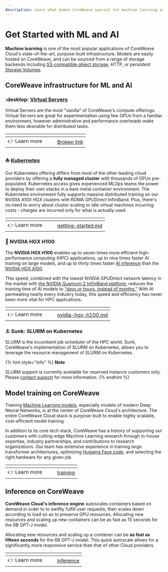 ```yaml
---
description: Learn what makes CoreWeave special for machine learning and AI applications
---
```


# Get Started with ML and AI

**Machine learning** is one of the most popular applications of CoreWeave Cloud's state-of-the-art, purpose-built infrastructure. Models are easily hosted on CoreWeave, and can be sourced from a range of storage backends including [S3-compatible object storage](../storage/object-storage.md), HTTP, or persistent [Storage Volumes](../storage/storage/#storage-volumes).

## CoreWeave infrastructure for ML and AI

### :desktop: [**Virtual Servers**](../../virtual-servers/getting-started.md)

Virtual Servers are the most "vanilla" of CoreWeave's compute offerings. Virtual Servers are great for experimentation using few GPUs from a familiar environment, however administrative and performance overheads make them less desirable for distributed tasks.

<table data-view="cards"><thead><tr><th></th><th data-hidden></th><th data-hidden></th><th data-hidden data-card-target data-type="content-ref"></th></tr></thead><tbody><tr><td><span data-gb-custom-inline data-tag="emoji" data-code="1f449">👉</span> Learn more</td><td></td><td></td><td><a href="broken-reference">Broken link</a></td></tr></tbody></table>

### :sailboat: [**Kubernetes**](../welcome-to-coreweave/getting-started.md)

Our Kubernetes offering differs from most of the other leading cloud providers by offering a **fully managed cluster** with thousands of GPUs pre-populated. Kubernetes access gives experienced MLOps teams the power to deploy their own stacks in a bare metal container environment. The Kubernetes environment fully supports massive distributed training on our NVIDIA A100 HGX clusters with RDMA GPUDirect InfiniBand. Plus, there's no need to worry about cluster scaling or idle virtual machines incurring costs - charges are incurred only for what is actually used.

<table data-view="cards"><thead><tr><th></th><th data-hidden></th><th data-hidden></th><th data-hidden data-card-target data-type="content-ref"></th></tr></thead><tbody><tr><td><span data-gb-custom-inline data-tag="emoji" data-code="1f449">👉</span> Learn more</td><td></td><td></td><td><a href="../welcome-to-coreweave/getting-started.md">getting-started.md</a></td></tr></tbody></table>

### :muscle: NVIDIA HGX H100

The **NVIDIA HGX H100** enables up to seven times more efficient high-performance computing (HPC) applications, up to nine times faster AI training on large models, and up to thirty times faster [AI inference](broken-reference) than the [NVIDIA HGX A100](../../coreweave-kubernetes/node-types.md).

This speed, combined with the lowest NVIDIA GPUDirect network latency in the market with [the NVIDIA Quantum-2 InfiniBand platform](../coreweave-kubernetes/networking/hpc-interconnect.md), reduces the training time of AI models to ["days or hours, instead of months."](https://cts.businesswire.com/ct/CT?id=smartlink\&url=https%3A%2F%2Fwww.forbes.com%2Fsites%2Fmoorinsights%2F2022%2F09%2F14%2Fnvidias-new-h100-gpu-smashes-artificial-intelligence-benchmarking-records%2F%3Fsh%3D14bccacae728\&esheet=52960519\&newsitemid=20221107005057\&lan=en-US\&anchor=%26%238220%3Bdays+or+hours+instead+of+months.%26%238221%3B\&index=4\&md5=1aca6283a20b6bb79597814bc4574be4) With AI permeating nearly every industry today, this speed and efficiency has never been more vital for HPC applications.

<table data-view="cards"><thead><tr><th></th><th data-hidden></th><th data-hidden></th><th data-hidden data-card-target data-type="content-ref"></th></tr></thead><tbody><tr><td><span data-gb-custom-inline data-tag="emoji" data-code="1f449">👉</span> Learn more</td><td></td><td></td><td><a href="nvidia-hgx-h100.md">nvidia-hgx-h100.md</a></td></tr></tbody></table>

### :anchor: **Sunk: SLURM on Kubernetes**

SLURM is the incumbent job scheduler of the HPC world. Sunk, CoreWeave's implementation of SLURM on Kubernetes, allows you to leverage the resource management of SLURM on Kubernetes.

{% hint style="info" %}
**Note**

SLURM support is currently available for reserved instance customers only. Please [contact support](https://cloud.coreweave.com/contact) for more information.
{% endhint %}

## Model training on CoreWeave

Training [Machine Learning models](how-to-guides-and-tutorials/model-training-guides/), especially models of modern Deep Neural Networks, is at the center of CoreWeave Cloud's architecture. The entire CoreWeave Cloud stack is purpose-built to enable highly scalable, cost-efficient model training.

In addition to its core tech stack, CoreWeave has a history of supporting our customers with cutting-edge Machine Learning research through in-house expertise, industry partnerships, and contributions to research organizations. Our team has extensive experience in training large transformer architectures, optimizing [Hugging Face code](https://huggingface.co/), and selecting the right hardware for any given job.

<table data-view="cards"><thead><tr><th></th><th data-hidden></th><th data-hidden></th><th data-hidden data-card-target data-type="content-ref"></th></tr></thead><tbody><tr><td><span data-gb-custom-inline data-tag="emoji" data-code="1f449">👉</span> Learn more</td><td></td><td></td><td><a href="training/">training</a></td></tr></tbody></table>

## Inference on CoreWeave

**CoreWeave Cloud's inference engine** autoscales containers based on demand in order to to swiftly fulfill user requests, then scales down according to load so as to preserve GPU resources. Allocating new resources and scaling up new containers can be as fast as 15 seconds for the 6B GPT-J model.

Allocating new resources and scaling up a container can be **as fast as fifteen seconds** for the 6B GPT-J model. This quick autoscale allows for a significantly more responsive service than that of other Cloud providers.

<table data-view="cards"><thead><tr><th></th><th data-hidden></th><th data-hidden></th><th data-hidden data-card-target data-type="content-ref"></th></tr></thead><tbody><tr><td><span data-gb-custom-inline data-tag="emoji" data-code="1f449">👉</span> Learn more</td><td></td><td></td><td><a href="inference/">inference</a></td></tr></tbody></table>
